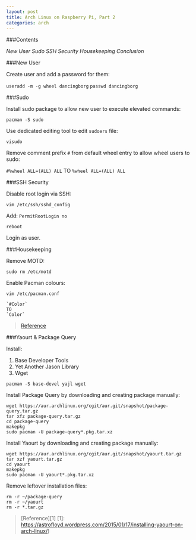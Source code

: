 ```yaml
---
layout: post
title: Arch Linux on Raspberry Pi, Part 2
categories: arch
---
```


###Contents

_New User_
_Sudo_
_SSH Security_
_Housekeeping_
_Conclusion_

###New User

Create user and add a password for them:

  `useradd -m -g wheel dancingborg`
  `passwd dancingborg`

###Sudo

Install sudo package to allow new user to execute elevated commands:

  `pacman -S sudo`

Use dedicated editing tool to edit `sudoers` file:

  `visudo`

Remove comment prefix `#` from default wheel entry to allow wheel users to sudo:

  `#%wheel ALL=(ALL) ALL`
  TO
  `%wheel ALL=(ALL) ALL`

###SSH Security

Disable root login via SSH:

  `vim /etc/ssh/sshd_config`

  Add: `PermitRootLogin no`

  `reboot`

  Login as user.

###Housekeeping

Remove MOTD:

  `sudo rm /etc/motd`

Enable Pacman colours:

  `vim /etc/pacman.conf`

    `#Color`
    TO
    `Color`

>[Reference](https://wiki.archlinux.org/index.php/Color_Bash_Prompt)

###Yaourt & Package Query

Install:
1. Base Developer Tools
2. Yet Another Jason Library
3. Wget

  `pacman -S base-devel yajl wget`

Install Package Query by downloading and creating package manually:

    wget https://aur.archlinux.org/cgit/aur.git/snapshot/package-query.tar.gz
    tar xfz package-query.tar.gz
    cd package-query
    makepkg
    sudo pacman -U package-query*.pkg.tar.xz

Install Yaourt by downloading and creating package manually:

    wget https://aur.archlinux.org/cgit/aur.git/snapshot/yaourt.tar.gz
    tar xzf yaourt.tar.gz
    cd yaourt
    makepkg
    sudo pacman -U yaourt*.pkg.tar.xz

Remove leftover installation files:

    rm -r ~/package-query
    rm -r ~/yaourt
    rm -r *.tar.gz

>[Reference][1]
  [1]: https://astrofloyd.wordpress.com/2015/01/17/installing-yaourt-on-arch-linux/)
